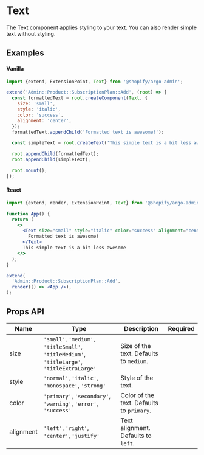 # Text

The Text component applies styling to your text.
You can also render simple text without styling.

## Examples

#### Vanilla

```js
import {extend, ExtensionPoint, Text} from '@shopify/argo-admin';

extend('Admin::Product::SubscriptionPlan::Add', (root) => {
  const formattedText = root.createComponent(Text, {
    size: 'small',
    style: 'italic',
    color: 'success',
    alignment: 'center',
  });
  formattedText.appendChild('Formatted text is awesome!');

  const simpleText = root.createText('This simple text is a bit less awesome');

  root.appendChild(formattedText);
  root.appendChild(simpleText);

  root.mount();
});
```

#### React

```jsx
import {extend, render, ExtensionPoint, Text} from '@shopify/argo-admin-react';

function App() {
  return (
    <>
      <Text size="small" style="italic" color="success" alignment="center">
        Formatted text is awesome!
      </Text>
      This simple text is a bit less awesome
    </>
  );
}

extend(
  'Admin::Product::SubscriptionPlan::Add',
  render(() => <App />),
);
```

## Props API

| Name      | Type                                                                                        | Description                               | Required |
| --------- | ------------------------------------------------------------------------------------------- | ----------------------------------------- | -------- |
| size      | `'small'`, `'medium'`, `'titleSmall'`, `'titleMedium'`, `'titleLarge'`, `'titleExtraLarge'` | Size of the text. Defaults to `medium`.   |
| style     | `'normal'`, `'italic'`, `'monospace'`, `'strong'`                                           | Style of the text.                        |          |
| color     | `'primary'`, `'secondary'`, `'warning'`, `'error'`, `'success'`                             | Color of the text. Defaults to `primary`. |          |
| alignment | `'left'`, `'right'`, `'center'`, `'justify'`                                                | Text alignment. Defaults to `left`.       |          |
